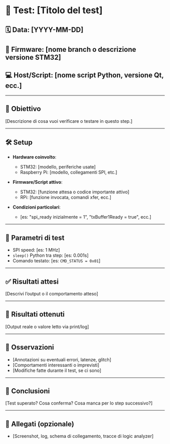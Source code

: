 # 📄 Test: [Titolo del test]

## 🗓️ Data: [YYYY-MM-DD]
## 🔧 Firmware: [nome branch o descrizione versione STM32]
## 💻 Host/Script: [nome script Python, versione Qt, ecc.]

---

## 🎯 Obiettivo

[Descrizione di cosa vuoi verificare o testare in questo step.]

---

## 🛠️ Setup

- **Hardware coinvolto**:
  - STM32: [modello, periferiche usate]
  - Raspberry Pi: [modello, collegamenti SPI, etc.]

- **Firmware/Script attivo**:
  - STM32: [funzione attesa o codice importante attivo]
  - RPi: [funzione invocata, comandi xfer, ecc.]

- **Condizioni particolari**:
  - [es: "spi_ready inizialmente = 1", "txBuffer1Ready = true", ecc.]

---

## 🔢 Parametri di test

- SPI speed: [es: 1 MHz]
- `sleep()` Python tra step: [es: 0.001s]
- Comando testato: [es: `CMD_STATUS = 0x01`]

---

## ✅ Risultati attesi

[Descrivi l’output o il comportamento atteso]

---

## 🔎 Risultati ottenuti

[Output reale o valore letto via print/log]

---

## 💬 Osservazioni

- [Annotazioni su eventuali errori, latenze, glitch]
- [Comportamenti interessanti o imprevisti]
- [Modifiche fatte durante il test, se ci sono]

---

## 🧠 Conclusioni

[Test superato? Cosa conferma? Cosa manca per lo step successivo?]

---

## 📎 Allegati (opzionale)

- [Screenshot, log, schema di collegamento, tracce di logic analyzer]